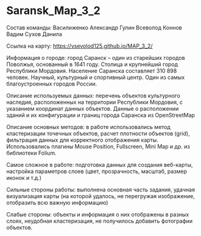 # Saransk_Map_3_2

Состав команды:
Василиженко Александр
Гулин Всеволод
Коннов Вадим
Сухов Данила

Ссылка на карту: https://vsevolod125.github.io/MAP_3_2/

Информация о городе: город Саранск – один из старейших городов Поволжья, основанный в 1641 году. Столица и крупнейший город Республики Мордовия. Население Саранска составляет 310 898 человек. Научный, культурный и спортивный центр. Один из самых благоустроенных городов России.

Описание используемых данных: перечень объектов культурного наследия, расположенных на территории Республики Мордовия, с указанием координат данных объектов. Данные о расположении зданий и их конфигурации и границ города Саранска из OpenStreetMap

Описание основных методов: в работе использовались метод кластеризации точечных объектов, расчет плотности объектов (grid), фильтрация данных для корректного отображения карты. Использовались плагины Mouse Position, Fullscreen, Mini Map и др. из библиотеки Folium.

Самое сложное в работе: подготовка данных для создания веб-карты, настройка параметров слоев (цвет, прозрачность, масштаб, размер иконок и т.д.)

Сильные стороны работы: выполнена основная часть задания, удачная визуализация карты (на которой удалось, не перегружая изображение, отобразить всю важную информацию)

Слабые стороны: объекты и информация о них отображены в разных слоях, неудобная кластеризация, не получилось добавить фотографии объектов.

